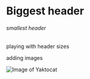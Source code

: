 # Biggest header
###### smallest header
playing with header sizes

adding images

![Image of Yaktocat](https://octodex.github.com/images/yaktocat.png)

